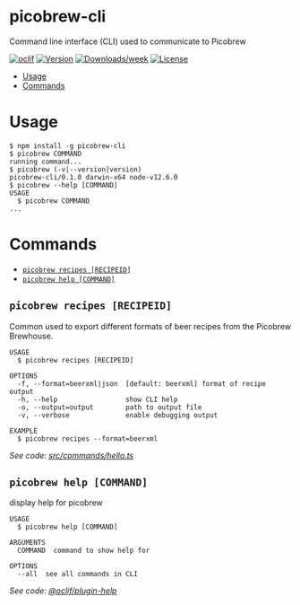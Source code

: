 picobrew-cli
============

Command line interface (CLI) used to communicate to Picobrew

[![oclif](https://img.shields.io/badge/cli-oclif-brightgreen.svg)](https://oclif.io)
[![Version](https://img.shields.io/npm/v/picobrew-cli.svg)](https://npmjs.org/package/picobrew-cli)
[![Downloads/week](https://img.shields.io/npm/dw/picobrew-cli.svg)](https://npmjs.org/package/picobrew-cli)
[![License](https://img.shields.io/npm/l/picobrew-cli.svg)](https://github.com/tmack8001/picobrew-cli/blob/master/package.json)

<!-- toc -->
* [Usage](#usage)
* [Commands](#commands)
<!-- tocstop -->
# Usage
<!-- usage -->
```sh-session
$ npm install -g picobrew-cli
$ picobrew COMMAND
running command...
$ picobrew (-v|--version|version)
picobrew-cli/0.1.0 darwin-x64 node-v12.6.0
$ picobrew --help [COMMAND]
USAGE
  $ picobrew COMMAND
...
```
<!-- usagestop -->
# Commands
<!-- commands -->
* [`picobrew recipes [RECIPEID]`](#picobrew-hello-recipe-identifier)
* [`picobrew help [COMMAND]`](#picobrew-help-command)

## `picobrew recipes [RECIPEID]`

Common used to export different formats of beer recipes from the Picobrew Brewhouse.

```
USAGE
  $ picobrew recipes [RECIPEID]

OPTIONS
  -f, --format=beerxml|json  [default: beerxml] format of recipe output
  -h, --help                 show CLI help
  -o, --output=output        path to output file
  -v, --verbose              enable debugging output

EXAMPLE
  $ picobrew recipes --format=beerxml
```

_See code: [src/commands/hello.ts](https://github.com/tmack8001/picobrew-cli/blob/v0.1.0/src/commands/hello.ts)_

## `picobrew help [COMMAND]`

display help for picobrew

```
USAGE
  $ picobrew help [COMMAND]

ARGUMENTS
  COMMAND  command to show help for

OPTIONS
  --all  see all commands in CLI
```

_See code: [@oclif/plugin-help](https://github.com/oclif/plugin-help/blob/v2.2.3/src/commands/help.ts)_
<!-- commandsstop -->
